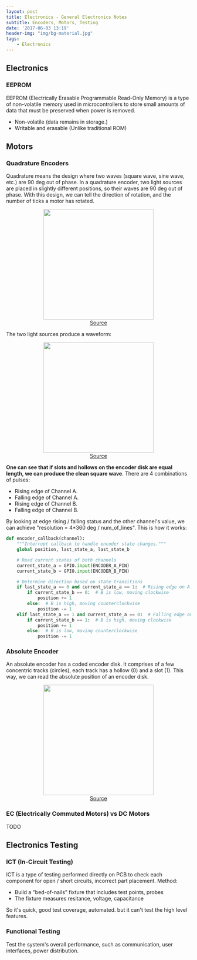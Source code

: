 ```yaml
---
layout: post
title: Electronics - General Electronics Notes
subtitle: Encoders, Motors, Testing
date: '2017-06-03 13:19'
header-img: "img/bg-material.jpg"
tags:
    - Electronics
---
```

## Electronics

### EEPROM

EEPROM (Electrically Erasable Programmable Read-Only Memory) is a type of non-volatile memory used in microcontrollers to store small amounts of data that must be preserved when power is removed.

- Non-volatile (data remains in storage.)
- Writable and erasable (Unlike traditional ROM)

## Motors

### Quadrature Encoders

Quadrature means the design where two waves (square wave, sine wave, etc.) are 90 deg out of phase. In a quadrature encoder, two light sources are placed in slightly different positions, so their waves are 90 deg out of phase. With this design, we can tell the direction of rotation, and the number of ticks a motor has rotated. 

<div style="text-align: center;">
<p align="center">
    <figure>
        <img src="https://github.com/user-attachments/assets/763f45b4-9b46-4306-a845-f574c6d9c8f7" height="300" alt=""/>
        <figcaption><a href="https://www.machinedesign.com/automation-iiot/article/21829959/review-of-quadrature-encoder-signals">Source</a></figcaption>
    </figure>
</p>
</div>

The two light sources produce a waveform: 

<div style="text-align: center;">
<p align="center">
    <figure>
        <img src="https://github.com/user-attachments/assets/231fd3eb-8a02-427f-abcf-0ca145b874b9" height="300" alt=""/>
        <figcaption><a href="https://www.machinedesign.com/automation-iiot/article/21829959/review-of-quadrature-encoder-signals">Source </a></figcaption>
    </figure>
</p>
</div>

**One can see that if slots and hollows on the encoder disk are equal length, we can produce the clean square wave**. There are 4 combinations of pulses:

- Rising edge of Channel A.
- Falling edge of Channel A.
- Rising edge of Channel B.
- Falling edge of Channel B.

By looking at edge rising / falling status and the other channel's value, we can achieve "resolution = 4*360 deg / num_of_lines". This is how it works:

```python
def encoder_callback(channel):
    """Interrupt callback to handle encoder state changes."""
    global position, last_state_a, last_state_b

    # Read current states of both channels
    current_state_a = GPIO.input(ENCODER_A_PIN)
    current_state_b = GPIO.input(ENCODER_B_PIN)

    # Determine direction based on state transitions
    if last_state_a == 0 and current_state_a == 1:  # Rising edge on A
        if current_state_b == 0:  # B is low, moving clockwise
            position += 1
        else:  # B is high, moving counterclockwise
            position -= 1
    elif last_state_a == 1 and current_state_a == 0:  # Falling edge on A
        if current_state_b == 1:  # B is high, moving clockwise
            position += 1
        else:  # B is low, moving counterclockwise
            position -= 1
```

### Absolute Encoder

An absolute encoder has a coded encoder disk. It comprises of a few concentric tracks (circles), each track has a hollow (0) and a slot (1). This way, we can read the absolute position of an encoder disk.

<div style="text-align: center;">
<p align="center">
    <figure>
        <img src="https://github.com/user-attachments/assets/beeaece3-4dc2-41a4-b238-aa6ebe181dfc" height="300" alt=""/>
        <figcaption><a href="https://www.akm.com/global/en/products/rotation-angle-sensor/tutorial/type-mechanism-2/">Source</a></figcaption>
    </figure>
</p>
</div>


### EC (Electrically Commuted Motors) vs DC Motors

TODO

## Electronics Testing

### ICT (In-Circuit Testing)

ICT is a type of testing performed directly on PCB to check each component for open / short circuits, incorrect part placement. Method:

- Build a "bed-of-nails" fixture that includes test points, probes
- The fixture measures resitance, voltage, capacitance

So it's quick, good test coverage, automated. but it can't test the high level features. 

### Functional Testing

Test the system's overall performance, such as communication, user interfaces, power distribution.

